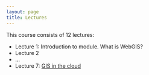 ```yaml
---
layout: page
title: Lectures
---
```


This course consists of 12 lectures:

- Lecture 1: Introduction to module. What is WebGIS?
- Lecture 2
- ...
- Lecture 7: [GIS in the cloud](/lectures/gis-in-the-cloud.html)

